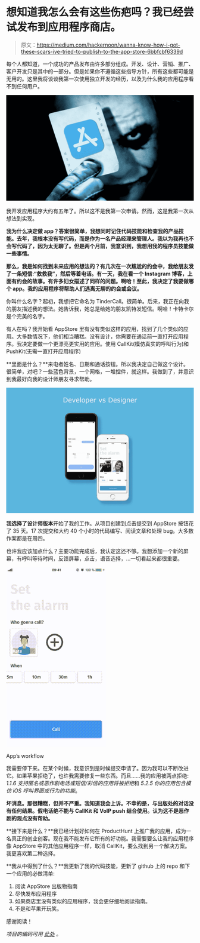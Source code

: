 # 想知道我怎么会有这些伤疤吗？我已经尝试发布到应用程序商店。

> 原文：<https://medium.com/hackernoon/wanna-know-how-i-got-these-scars-ive-tried-to-publish-to-the-app-store-6bbfcbf6339d>

每个人都知道，一个成功的产品发布由许多部分组成。开发、设计、营销、推广、客户开发只是其中的一部分。但是如果你不遵循这些指导方针，所有这些都可能是无用的。这里我将谈谈我第一次使用独立开发的经历，以及为什么我的应用程序看不到任何用户。

![](img/f4b03d3953ee7640f23394b7265f7036.png)

我开发应用程序大约有五年了。所以这不是我第一次申请。然而，这是我第一次从想法到实现。

**我为什么决定做 app？答案很简单，我想同时记住代码技能和检查我的产品技能。去年，我根本没有写代码，而是作为一名产品经理来管理人。我以为我再也不会写代码了，因为太无聊了。但是两个月前，我意识到，我想用我的程序员技能做一些事情。**

**那么，我是如何找到未来应用的想法的？有几次在一次尴尬的约会中，我给朋友发了一条短信:“救救我”，然后等着电话。有一天，我在看一个 Instagram 博客，上面有约会的故事。有许多妇女描述了同样的问题。啊哈！至此，我决定了我要做哪个 app。我的应用程序将帮助人们逃离无聊的约会或会议。**

你叫什么名字？起初，我想把它命名为 TinderCall。很简单。后来，我正在向我的朋友描述我的想法。她告诉我，她总是给她的朋友凯特发短信。啊哈！卡特卡尔是个完美的名字。

有人在吗？我开始看 AppStore 里有没有类似这样的应用，找到了几个类似的应用。大多数情况下，他们相当糟糕。没有设计，你需要在通话前一直打开应用程序。我决定要做一个更漂亮更实用的应用。使用 CallKit(模仿真实的呼叫行为)和 PushKit(无需一直打开应用程序)

**里面是什么？**来电者姓名、日期和通话按钮。所以我决定自己做这个设计。很简单，对吧？一些蓝色背景，一个网格，一堆控件，就这样。我做到了，并意识到我最好向我的设计师朋友寻求帮助。

![](img/afa09e235315a2ef63c0522e5eda7aaa.png)

**我选择了设计师版本**开始了我的工作。从项目创建到点击提交到 AppStore 按钮花了 35 天。17 次提交和大约 40 个小时的代码编写、阅读文章和处理 bug。大多数作案都是在周四。

也许我应该加点什么？主要功能完成后，我认定这还不够。我想添加一个新的屏幕，有呼叫等待时间，反馈屏幕，点击，语音选择，…一切看起来都很重要。

![](img/c39e9f7e50a01f6a1f8fe6043c8bd571.png)

App’s workflow

我需要停下来。在某个时候，我意识到是时候提交申请了。因为我可以不断改进它。如果苹果拒绝了，也许我需要修复一些东西。而且……我的应用被两点拒绝: *1.1.6 支持匿名或恶作剧电话或短信/彩信的应用将被拒绝*和 *5.2.5 你的应用包含模仿 iOS 呼叫界面或行为的功能*。

**坏消息。那很糟糕，但并不严重。我知道我会上诉。不幸的是，与出版处的对话没有任何结果。假电话绝不能与 CallKit 和 VoIP push 结合使用。认为这不是恶作剧的观点没有帮助。**

**接下来是什么？**我已经计划好如何在 ProductHunt 上推广我的应用，成为一名真正的创业创客。现在我不能发布它所有的好功能。我需要要么让我的应用程序像 AppStore 中的其他应用程序一样，取消 CallKit，要么找到另一个解决方案。我更喜欢第二种选择。

**我从中得到了什么？**我更新了我的代码技能，更新了 github 上的 repo 和下一个应用的必做清单:

1.  阅读 AppStore 出版物指南
2.  尽快发布应用程序
3.  如果商店里没有类似的应用程序，我会更仔细地阅读指南。
4.  不是和苹果开玩笑。

感谢阅读！

*项目的编码可用* [*此处*](https://github.com/olgavorona/Kate-Call) *。*